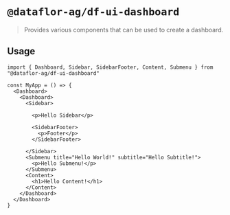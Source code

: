 # `@dataflor-ag/df-ui-dashboard`

> Provides various components that can be used to create a dashboard.

## Usage

```tsx
import { Dashboard, Sidebar, SidebarFooter, Content, Submenu } from "@dataflor-ag/df-ui-dashboard"

const MyApp = () => {
  <Dashboard>
    <Dashboard>
      <Sidebar>

        <p>Hello Sidebar</p>

        <SidebarFooter>
          <p>Footer</p>
        </SidebarFooter>

      </Sidebar>
      <Submenu title="Hello World!" subtitle="Hello Subtitle!">
        <p>Hello Submenu!</p>
      </Submenu>
      <Content>
        <h1>Hello Content!</h1>
      </Content>
    </Dashboard>
  </Dashboard>
}
```